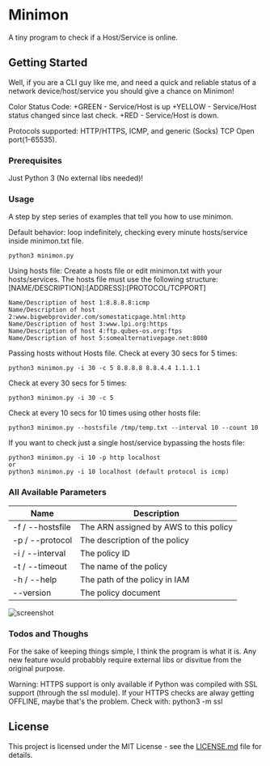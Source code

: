 # Minimon

A tiny program to check if a Host/Service is online.

## Getting Started

Well, if you are a CLI guy like me, and need a quick and reliable status of a network device/host/service you should give a chance on Minimon!

Color Status Code:
+GREEN - Service/Host is up 
+YELLOW - Service/Host status changed since last check.
+RED - Service/Host is down.

Protocols supported:
HTTP/HTTPS, ICMP, and generic (Socks) TCP Open port(1-65535).

### Prerequisites

Just Python 3 (No external libs needed)!

### Usage

A step by step series of examples that tell you how to use minimon.

Default behavior: loop indefinitely, checking every minute hosts/service inside minimon.txt file.
```
python3 minimon.py
```
Using hosts file:
Create a hosts file or edit minimon.txt with your hosts/services.
The hosts file must use the following structure:
[NAME/DESCRIPTION]:[ADDRESS]:[PROTOCOL/TCPPORT]
```
Name/Description of host 1:8.8.8.8:icmp
Name/Description of host 2:www.bigwebprovider.com/somestaticpage.html:http
Name/Description of host 3:www.lpi.org:https
Name/Description of host 4:ftp.qubes-os.org:ftps
Name/Description of host 5:somealternativepage.net:8080
```

Passing hosts without Hosts file.
Check at every 30 secs for 5 times:
```
python3 minimon.py -i 30 -c 5 8.8.8.8 8.8.4.4 1.1.1.1
```

Check at every 30 secs for 5 times:
```
python3 minimon.py -i 30 -c 5
```

Check at every 10 secs for 10 times using other hosts file:
```
python3 minimon.py --hostsfile /tmp/temp.txt --interval 10 --count 10 
```
If you want to check just a single host/service bypassing the hosts file:
```
python3 minimon.py -i 10 -p http localhost
or
python3 minimon.py -i 10 localhost (default protocol is icmp)
```
### All Available Parameters
| Name | Description |
|------|-------------|
| -f / --hostsfile | The ARN assigned by AWS to this policy |
| -p / --protocol | The description of the policy |
| -i / --interval | The policy ID |
| -t / --timeout | The name of the policy |
| -h / --help | The path of the policy in IAM |
| --version | The policy document |

![screenshot](https://i.imgur.com/QGzBWzQ.png)

### Todos and Thoughs
For the sake of keeping things simple, I think the program is what it is. Any new feature would probabbly require external libs or disvitue from the original purpose.

Warning: HTTPS support is only available if Python was compiled with SSL support (through the ssl module).
If your HTTPS checks are alway getting OFFLINE, maybe that's the problem. 
Check with: python3 -m ssl 

## License

This project is licensed under the MIT License - see the [LICENSE.md](LICENSE.md) file for details.
